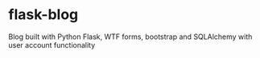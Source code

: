 # flask-blog
Blog built with Python Flask, WTF forms, bootstrap and SQLAlchemy with user account functionality